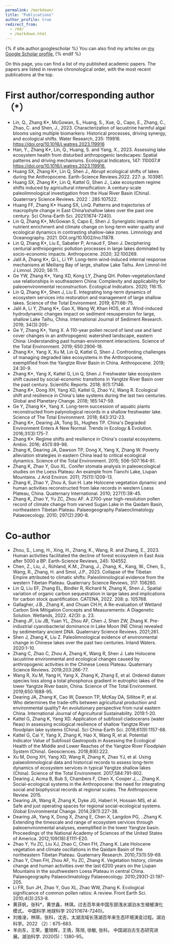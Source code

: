```yaml
---
permalink: /markdown/
title: "Publications"
author_profile: true
redirect_from: 
  - /md/
  - /markdown.html
---
```


{% if site.author.googlescholar %}
  You can also find my articles on <u><a href="https://scholar.google.com/citations?user=8DTFIfgAAAAJ&hl=en">my Google Scholar profile</a>.</u>
{% endif %}



On this page, you can find a list of my published academic papers. The papers are listed in reverse chronological order, with the most recent publications at the top.

# First author/corresponding author（*）

- Lin, Q., Zhang K*, McGowan, S., Huang, S., Xue, Q., Capo, E., Zhang, C., Zhao, C. and Shen, J., 2023. Characterization of lacustrine harmful algal blooms using multiple biomarkers: Historical processes, driving synergy, and ecological shifts. Water Research, 235: 119916. https://doi.org/10.1016/j.watres.2023.119916
- Han, Y., Zhang K*, Lin, Q., Huang, S. and Yang, X., 2023. Assessing lake ecosystem health from disturbed anthropogenic landscapes: Spatial patterns and driving mechanisms. Ecological Indicators, 147: 110007.# <u><a href="https://doi.org/10.1016/j.watres.2023.119916">https://doi.org/10.1016/j.watres.2023.119916</a>.</u>
- Huang SX, Zhang K*, Lin Q, Shen J., Abrupt ecological shifts of lakes during the Anthropocene. Earth-Science Reviews.2022. 227: p. 103981.
- Huang SX, Zhang K*, Lin Q, Kattel G, Shen J., Lake ecosystem regime shifts induced by agricultural intensification: A century-scale paleolimnological investigation from the Huai River Basin (China). Quaternary Science Reviews. 2022：285:107522.
- Huang FF, Zhang K* Huang SX, LinQ. Patterns and trajectories of macrophyte change in East China’sshallow lakes over the past one century. Sci China-Earth Sci. 2021(1674-7240).
- Lin Q, Zhang K*, McGowan S, Capo E, Shen J. Synergistic impacts of nutrient enrichment and climate change on long-term water quality and ecological dynamics in contrasting shallow-lake zones. Limnology and Oceanography. 2021. DOI.org/10.1002/lno.11878.
- Lin Q, Zhang K*, Liu E, Sabatier P, Arnaud F, Shen J. Deciphering centurial anthropogenic pollution processes in large lakes dominated by socio-economic impacts. Anthropocene. 2020; 32:100269.
- Jalil A, Zhang K*, Qi L, Li YP. Long-term wind-induced internal response mechanisms at Meiliang Bay of large, shallow Lake Taihu. Ann Limnol-Int J Limnol. 2020; 56:11.
- Ge YW, Zhang K*, Yang XD, Kong LY, Zhang QH. Pollen-vegetation/land use relationships in southeastern China: Complexity and applicability for paleoenvironmental reconstruction. Ecological Indicators. 2020; 116:15.
- Lin Q, Zhang K*, Shen J, Liu E. Integrating long-term dynamics of ecosystem services into restoration and management of large shallow lakes. Science of the Total Environment. 2019; 671:66-75.
- Jalil A, Li Y, Zhang K*, Gao X, Wang W, Khan HOS, et al. Wind-induced hydrodynamic changes impact on sediment resuspension for large, shallow Lake Taihu, China. International Journal of Sediment Research. 2019; 34(3):205-
- Ge Y, Zhang K*, Yang X. A 110-year pollen record of land use and land cover changes in an anthropogenic watershed landscape, eastern China: Understanding past human-environment interactions. Science of the Total Environment. 2019; 650:2906-18.
- Zhang K*, Yang X, Xu M, Lin Q, Kattel G, Shen J. Confronting challenges of managing degraded lake ecosystems in the Anthropocene, exemplified from the Yangtze River Basin in China. Anthropocene. 2019; 24:30-9.
- Zhang K*, Yang X, Kattel G, Lin Q, Shen J. Freshwater lake ecosystem shift caused by social-economic transitions in Yangtze River Basin over the past century. Scientific Reports. 2018; 8(1):17146.
- Zhang K*, Dong XH, Yang XD, Kattel G, Zhao YJ, Wang R. Ecological shift and resilience in China's lake systems during the last two centuries. Global and Planetary Change. 2018; 165:147-59.
- Ge Y, Zhang K*, Yang X. Long-term succession of aquatic plants reconstructed from palynological records in a shallow freshwater lake. Science of The Total Environment. 2018; 643:312-23.
- Zhang K*, Dearing JA, Tong SL, Hughes TP. China's Degraded Environment Enters A New Normal. Trends in Ecology & Evolution. 2016;31(3):175-7.
- Zhang K*. Regime shifts and resilience in China's coastal ecosystems. Ambio. 2016; 45(1):89-98.
- Zhang K, Dearing JA, Dawson TP, Dong X, Yang X, Zhang W. Poverty alleviation strategies in eastern China lead to critical ecological dynamics. Science of the Total Environment. 2015; 506-507:164-81.
- Zhang K, Zhao Y, Guo XL. Conifer stomata analysis in paleoecological studies on the Loess Plateau: An example from Tianchi Lake, Liupan Mountains. J Arid Environ. 2011; 75(11):1209-13.
- Zhang K, Zhao Y, Zhou A, Sun H. Late Holocene vegetation dynamic and human activities reconstructed from lake records in western Loess Plateau, China. Quaternary International. 2010; 227(1):38-45.
- Zhang K, Zhao Y, Yu ZC, Zhou AF. A 2700-year high-resolution pollen record of climate change from varved Sugan Lake in the Qaidam Basin, northeastern Tibetan Plateau. Palaeogeography Palaeoclimatology Palaeoecology. 2010; 297(2):290-8.

# Co-author

- Zhou, S., Long, H., Xing, H., Zhang, K., Wang, R. and Zhang, E., 2023. Human activities facilitated the decline of forest ecosystem in East Asia after 5000 a BP. Earth-Science Reviews, 245: 104552.
- Chen, Z., Liu, J., Rühland, K.M., Zhang, J., Zhang, K., Kang, W., Chen, S., Wang, R., Zhang, H. and Smol, J.P., 2023. Collapse of the Tibetan Empire attributed to climatic shifts: Paleolimnological evidence from the western Tibetan Plateau. Quaternary Science Reviews, 317: 108280.
- Lin Q, Liu EF, Zhang EL, Bindler R, Richard N, Zhang K, Shen J., Spatial variation of organic carbon sequestration in large lakes and implications for carbon stock quantification. CATENA, 2022. 208: p. 105768.
- Gallagher, J.B., Zhang K, and Chuan CH.H, A Re-evaluation of Wetland Carbon Sink Mitigation Concepts and Measurements: A Diagenetic Solution. Wetlands, 2022. 42(3): p. 23.
- Zhang JF, Liu JB, Yuan YL, Zhou AF, Chen J, Shen ZW, Zhang K. Pre-industrial cyanobacterial dominance in Lake Moon (NE China) revealed by sedimentary ancient DNA. Quaternary Science Reviews. 2021;261.
- Shen J, Zhang K, Liu Z. Paleolimnological evidence of environmental change in Chinese lakes over the past two centuries. Inland Waters. 2020:1-10.
- Zhang C, Zhao C, Zhou A, Zhang K, Wang R, Shen J. Late Holocene lacustrine environmental and ecological changes caused by anthropogenic activities in the Chinese Loess Plateau. Quaternary Science Reviews. 2019;203:266-77.
- Wang R, Xu M, Yang H, Yang X, Zhang K, Zhang E, et al. Ordered diatom species loss along a total phosphorus gradient in eutrophic lakes of the lower Yangtze River basin, China. Science of The Total Environment. 2019;650:1688-95.
- Dearing JA, Zhang K, Cao W, Dawson TP, McKay DA, Sillitoe P, et al. Who determines the trade-offs between agricultural production and environmental quality? An evolutionary perspective from rural eastern China. International Journal of Agricultural Sustainability. 2019:1-20.
- Kattel G, Zhang K, Yang XD. Application of subfossil cladocerans (water fleas) in assessing ecological resilience of shallow Yangtze River floodplain lake systems (China). Sci China-Earth Sci. 2018;61(9):1157-68.
- Kattel G, Cai Y, Yang X, Zhang K, Hao X, Wang R, et al. Potential Indicator Value of Subfossil Gastropods in Assessing the Ecological Health of the Middle and Lower Reaches of the Yangtze River Floodplain System (China). Geosciences. 2018;8(6):222.
- Xu M, Dong XH, Yang XD, Wang R, Zhang K, Zhao YJ, et al. Using palaeolimnological data and historical records to assess long-term dynamics of ecosystem services in typical Yangtze shallow lakes (China). Science of the Total Environment. 2017;584:791-802.
- Dearing J, Acma B, Bub S, Chambers F, Chen X, Cooper J,… Zhang K. Social-ecological systems in the Anthropocene: the need for integrating social and biophysical records at regional scales. The Anthropocene Review. 2015.
- Dearing JA, Wang R, Zhang K, Dyke JG, Haberl H, Hossain MS, et al. Safe and just operating spaces for regional social-ecological systems. Global Environmental Change. 2014;28(1):227-38.
- Dearing JA, Yang X, Dong X, Zhang E, Chen X, Langdon PG, ..Zhang K. Extending the timescale and range of ecosystem services through paleoenvironmental analyses, exemplified in the lower Yangtze basin. Proceedings of the National Academy of Sciences of the United States of America. 2012;109(18):E1111-E20.
- Zhao Y, Yu ZC, Liu XJ, Zhao C, Chen FH, Zhang K. Late Holocene vegetation and climate oscillations in the Qaidam Basin of the northeastern Tibetan Plateau. Quaternary Research. 2010;73(1):59-69.
- Zhao Y, Chen FH, Zhou AF, Yu ZC, Zhang K. Vegetation history, climate change and human activities over the last 6200 years on the Liupan Mountains in the southwestern Loess Plateau in central China. Palaeogeography Palaeoclimatology Palaeoecology. 2010;293(1-2):197-205.
- Li FR, Sun JH, Zhao Y, Guo XL, Zhao WW, Zhang K. Ecological significance of common pollen ratios: A review. Front Earth Sci. 2010;4(3):253-8.
- 黄菲帆，张科*，黄世鑫，林琪。过去百年来中国东部浅水湖泊水生植被演化模式。 中国科学.地球科学 2021(1674-7240)。
- 刘维淦，林琪，张科，沈吉。太湖流域长荡湖百年来生态环境演变过程。湖泊科学。2022 （2）：675-683.
- 羊向东，王荣，董旭辉，王倩，陈旭, 徐敏, 张科。 中国湖泊古生态研究进展。湖泊科学. 2020(5)：1380-95。
